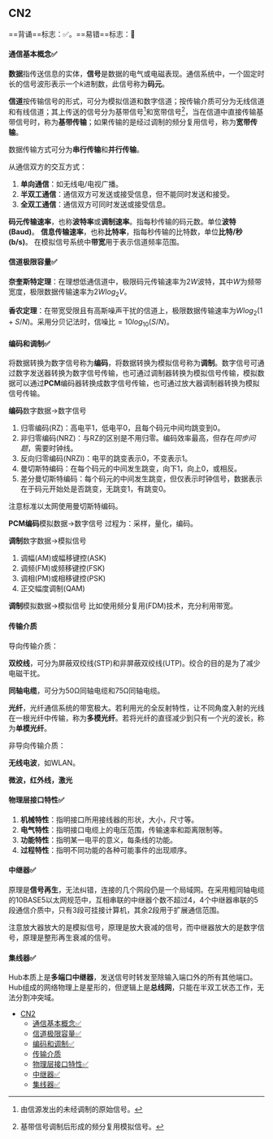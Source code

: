 <!-- title: A test html -->

## CN2

==背诵==标志：✅。==易错==标志：🔨

#### 通信基本概念✅

**数据**指传送信息的实体，**信号**是数据的电气或电磁表现。通信系统中，一个固定时长的信号波形表示一个$k$进制数，此信号称为**码元**。

**信道**按传输信号的形式，可分为模拟信道和数字信道；按传输介质可分为无线信道和有线信道；其上传送的信号分为基带信号[^1]和宽带信号[^2]，当在信道中直接传输基带信号时，称为**基带传输**；如果传输的是经过调制的频分复用信号，称为**宽带传输**。

数据传输方式可分为**串行传输**和**并行传输**。

从通信双方的交互方式：

1. **单向通信**：如无线电/电视广播。
2. **半双工通信**：通信双方可发送或接受信息，但不能同时发送和接受。
3. **全双工通信**：通信双方可同时发送或接受信息。

**码元传输速率**，也称**波特率**或**调制速率**。指每秒传输的码元数。单位**波特(Baud)**。
**信息传输速率**，也称**比特率**，指每秒传输的比特数，单位**比特/秒(b/s)**。
在模拟信号系统中**带宽**用于表示信道频率范围。

#### 信道极限容量✅

**奈奎斯特定理**：在理想低通信道中，极限码元传输速率为$2W$波特，其中$W$为频带宽度，极限数据传输速率为$2Wlog_{2}V$。

**香农定理**：在带宽受限且有高斯噪声干扰的信道上，极限数据传输速率为$Wlog_{2}(1+S/N)$。采用分贝记法时，信噪比$=10log_{10}(S/N)$。

#### 编码和调制✅

将数据转换为数字信号称为**编码**，将数据转换为模拟信号称为**调制**。数字信号可通过数字发送器转换为数字信号传输，也可通过调制器转换为模拟信号传输，模拟数据可以通过**PCM**编码器转换成数字信号传输，也可通过放大器调制器转换为模拟信号传输。

**编码**数字数据->数字信号

1. 归零编码(RZ)：高电平1，低电平0，且每个码元中间均跳变到0。
2. 非归零编码(NRZ)：与RZ的区别是不用归零。编码效率最高，但存在*同步问题*，需要时钟线。
3. 反向归零编码(NRZI)：电平的跳变表示0，不变表示1。
4. 曼切斯特编码：在每个码元的中间发生跳变，向下1，向上0，或相反。
5. 差分曼切斯特编码：每个码元的中间发生跳变，但仅表示时钟信号，数据表示在于码元开始处是否跳变，无跳变1，有跳变0。

注意标准以太网使用曼切斯特编码。

**PCM编码**模拟数据->数字信号 
过程为：采样，量化，编码。

**调制**数字数据->模拟信号

1. 调幅(AM)或幅移键控(ASK)
2. 调频(FM)或频移键控(FSK)
3. 调相(PM)或相移键控(PSK)
4. 正交幅度调制(QAM)

**调制**模拟数据->模拟信号
比如使用频分复用(FDM)技术，充分利用带宽。

#### 传输介质

导向传输介质：

**双绞线**，可分为屏蔽双绞线(STP)和非屏蔽双绞线(UTP)。绞合的目的是为了减少电磁干扰。

**同轴电缆**，可分为50Ω同轴电缆和75Ω同轴电缆。

**光纤**，光纤通信系统的带宽极大。若利用光的全反射特性，让不同角度入射的光线在一根光纤中传输，称为**多模光纤**。若将光纤的直径减少到只有一个光的波长，称为**单模光纤**。

非导向传输介质：

**无线电波**，如WLAN。

**微波，红外线，激光**

#### 物理层接口特性✅

1. **机械特性**：指明接口所用接线器的形状，大小，尺寸等。
2. **电气特性**：指明接口电缆上的电压范围，传输速率和距离限制等。
3. **功能特性**：指明某一电平的意义，每条线的功能。
4. **过程特性**：指明不同功能的各种可能事件的出现顺序。

#### 中继器✅

原理是**信号再生**，无法纠错，连接的几个网段仍是一个局域网。在采用粗同轴电缆的10BASE5以太网规范中，互相串联的中继器个数不超过4，4个中继器串联的5段通信介质中，只有3段可挂接计算机，其余2段用于扩展通信范围。

注意放大器放大的是模拟信号，原理是放大衰减的信号，而中继器放大的是数字信号，原理是整形再生衰减的信号。

#### 集线器✅

Hub本质上是**多端口中继器**，发送信号时转发至除输入端口外的所有其他端口。Hub组成的网络物理上是星形的，但逻辑上是**总线网**，只能在半双工状态工作，无法分割冲突域。

- [CN2](#cn2)
    - [通信基本概念✅](#通信基本概念)
    - [信道极限容量✅](#信道极限容量)
    - [编码和调制✅](#编码和调制)
    - [传输介质](#传输介质)
    - [物理层接口特性✅](#物理层接口特性)
    - [中继器✅](#中继器)
    - [集线器✅](#集线器)

[^1]:由信源发出的未经调制的原始信号。
[^2]:基带信号调制后形成的频分复用模拟信号。